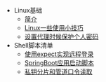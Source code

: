 * Linux基础
  * [简介](markdown/运维/Linux/)
  * [Linux一些使用小技巧](markdown/运维/Linux/Linux一些使用小技巧.md)
  * [设置代理时候保护个人密码](markdown/运维/Linux/设置代理时候保护个人密码.md)
* Shell脚本清单
  * [使用expect实现远程登录](markdown/运维/Linux/ShellScripts/使用expect实现远程登录.md)
  * [SpringBoot应用启动脚本](markdown/运维/Linux/ShellScripts/SpringBoot应用启动脚本.md)
  * [私钥分片和管道口令读取](markdown/运维/Linux/ShellScripts/私钥分片和管道口令读取.md)

